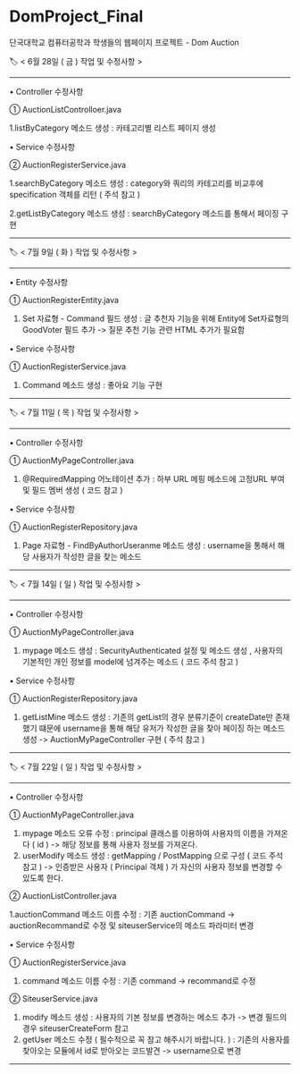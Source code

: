 # DomProject_Final
단국대학교 컴퓨터공학과 학생들의 웹페이지 프로젝트 - Dom Auction 




🏷️ < 6월 28일 ( 금 ) 작업 및 수정사항 >

---


• Controller 수정사항 

① AuctionListControlloer.java


1.listByCategory 메소드 생성 : 카테고리별 리스트 페이지 생성




• Service 수정사항 

② AuctionRegisterService.java


1.searchByCategory 메소드 생성 : category와 쿼리의 카테고리를 비교후에 specification 객체를 리턴 ( 주석 참고 )

2.getListByCategory 메소드 생성 : searchByCategory 메소드를 통해서 페이징 구현

---


🏷️ < 7월 9일 ( 화 ) 작업 및 수정사항 >

---

• Entity 수정사항

① AuctionRegisterEntity.java  

1. Set 자료형 - Command 필드 생성 : 글 추천자 기능을 위해 Entity에 Set자료형의 GoodVoter 필드 추가 -> 질문 추천 기능 관련 HTML 추가가 필요함




• Service 수정사항 

① AuctionRegisterService.java 

1. Command 메소드 생성 : 좋아요 기능 구현

---


🏷️ < 7월 11일 ( 목 ) 작업 및 수정사항 >

--- 

• Controller 수정사항 

① AuctionMyPageController.java 

1. @RequiredMapping 어노테이션 추가 : 하부 URL 메핑 메소드에 고정URL 부여 및 필드 멤버 생성 ( 코드 참고 )




• Service 수정사항 

① AuctionRegisterRepository.java 

1. Page 자료형 - FindByAuthorUseranme 메소드 생성 : username을 통해서 해당 사용자가 작성한 글을 찾는 메소드

---


🏷️ < 7월 14일 ( 일 ) 작업 및 수정사항 >

---

• Controller 수정사항 

① AuctionMyPageController.java

1. mypage 메소드 생성 : SecurityAuthenticated 설정 및 메소드 생성 , 사용자의 기본적인 개인 정보를 model에 넘겨주는 메소드 ( 코드 주석 참고 )





• Service 수정사항 

① AuctionRegisterRepository.java 

1. getListMine 메소드 생성 : 기존의 getList의 경우 분류기준이 createDate만 존재 했기 떄문에 username을 통해 해당 유저가 작성한 글을 찾아 페이징 하는 메소드 생성 -> AuctionMyPageController 구현
   ( 주석 참고 ) 

---


🏷️ < 7월 22일 ( 일 ) 작업 및 수정사항 >

---

• Controller 수정사항 

① AuctionMyPageController.java

1. mypage 메소드 오류 수정 : principal 클래스를 이용하여 사용자의 이름을 가져온다 ( id ) -> 해당 정보를 통해 사용자 정보를 가져온다.
2. userModify 메소드 생성 : getMapping / PostMapping 으로 구성 ( 코드 주석 참고 ) -> 인증받은 사용자 ( Principal 객체 ) 가 자신의 사용자 정보를 변경할 수 있도록 한다.

② AuctionListController.java

1.auctionCommand 메소드 이름 수정 : 기존 auctionCommand -> auctionRecommand로 수정 및 siteuserService의 메소드 파라미터 변경 





• Service 수정사항 

① AuctionRegisterService.java

1. command 메소드 이름 수정 : 기존 command -> recommand로 수정

② SiteuserService.java 

1. modify 메소드 생성 : 사용자의 기본 정보를 변경하는 메소드 추가 -> 변경 필드의 경우 siteuserCreateForm 참고
2. getUser 메소드 수정 ( 필수적으로 꼭 참고 해주시기 바랍니다. ) : 기존의 사용자를 찾아오는 모듈에서 id로 받아오는 코드발견 -> username으로 변경

---



